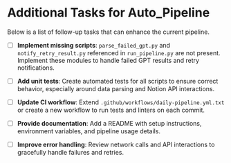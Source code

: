 # Additional Tasks for Auto_Pipeline

Below is a list of follow-up tasks that can enhance the current pipeline.

- [ ] **Implement missing scripts**: `parse_failed_gpt.py` and `notify_retry_result.py` referenced in `run_pipeline.py` are not present. Implement these modules to handle failed GPT results and retry notifications.
- [ ] **Add unit tests**: Create automated tests for all scripts to ensure correct behavior, especially around data parsing and Notion API interactions.
- [ ] **Update CI workflow**: Extend `.github/workflows/daily-pipeline.yml.txt` or create a new workflow to run tests and linters on each commit.
- [ ] **Provide documentation**: Add a README with setup instructions, environment variables, and pipeline usage details.
- [ ] **Improve error handling**: Review network calls and API interactions to gracefully handle failures and retries.

